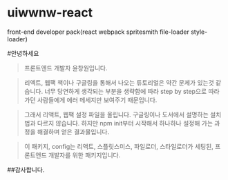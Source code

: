 # uiwwnw-react
front-end developer pack(react webpack spritesmith file-loader style-loader)

#안녕하세요
>프론트엔드 개발자 윤창원입니다.

>리엑트, 웹팩
책이나 구글링을 통해서 나오는 튜토리얼은 약간 문제가 있는것 같습니다.
너무 당연하게 생각되는 부분을 생략함에 따라
step by step으로 따라가던 사람들에게 에러 메세지만 보여주기 때문입니다.

>그래서 리액트, 웹팩 설정 파일을 올립니다.
구글링이나 도서에서 설명하는 설치법과 다르지 않습니다.
하지만 npm init부터 시작해서 하나하나 설정해 가는 과정을
해결하며 얻은 결과물입니다.

>이 패키지, config는 리액트, 스플릿스미스, 파일로더, 스타일로더가 세팅된,
프론트앤드 개발자를 위한 패키지입니다.

##감사합니다.
